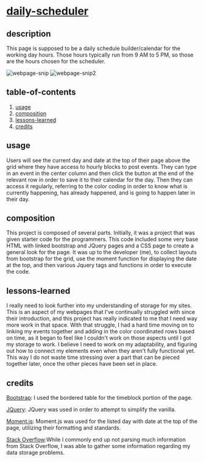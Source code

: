 # [daily-scheduler](https://lindslewis.github.io/daily-scheduler/)

## description
This page is supposed to be a daily schedule builder/calendar for the working day hours. Those hours typically run from 9 AM to 5 PM, so those are the hours chosen for the scheduler. 

![webpage-snip](https://user-images.githubusercontent.com/104105172/177484632-77ba7d4f-043c-4c04-b1ec-10e1dd8055e9.jpg)
![webpage-snip2](https://user-images.githubusercontent.com/104105172/177484635-7f4c7075-1a81-4cab-a047-de333e646120.jpg)

## table-of-contents

1. [usage](##usage)
2. [composition](##composition)
3. [lessons-learned](##lessons-learned)
4. [credits](##credits)

## usage
Users will see the current day and date at the top of their page above the grid where they have access to hourly blocks to post events. They can type in an event in the center column and then click the button at the end of the relevant row in order to save it to their calendar for the day. Then they can access it regularly, referring to the color coding in order to know what is currently happening, has already happened, and is going to happen later in their day. 

## composition
This project is composed of several parts. Initially, it was a project that was given starter code for the programmers. This code included some very base HTML with linked bootstrap and JQuery pages and a CSS page to create a general look for the page. It was up to the developer (me), to collect layouts from bootstrap for the grid, use the moment function for displaying the date at the top, and then various Jquery tags and functions in order to execute the code.

## lessons-learned
I really need to look further into my understanding of storage for my sites. This is an aspect of my webpages that I've continually struggled with since their introduction, and this project has really indicated to me that I need way more work in that space. With that struggle, I had a hard time moving on to linking my events together and adding in the color coordinated rows based on time, as it began to feel like I couldn't work on those aspects until I got my storage to work. I believe I need to work on my adaptability, and figuring out how to connect my elements even when they aren't fully functional yet. This way I do not waste time stressing over a part that can be pieced together later, once the other pieces have been set in place.

## credits

[Bootstrap](https://getbootstrap.com/docs/4.5/content/tables/): I used the bordered table for the timeblock portion of the page.

[JQuery](https://api.jquery.com/): JQuery was used in order to attempt to simplify the vanilla.

[Moment.js](https://momentjs.com/): Moment.js was used for the listed day with date at the top of the page, utilizing their formatting and standards.

[Stack Overflow](https://stackoverflow.com/questions/34832401/saving-user-input-in-jquery):While I commonly end up not parsing much information from Stack Overflow, I was able to gather some information regarding my data storage problems.



